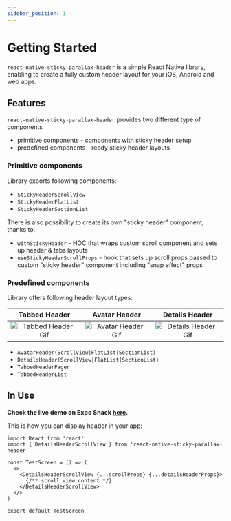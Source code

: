 ```yaml
---
sidebar_position: 1
---
```


# Getting Started

`react-native-sticky-parallax-header` is a simple React Native library, enabling to create a fully custom header layout for your iOS, Android and web apps.

## Features
`react-native-sticky-parallax-header` provides two different type of components

- primitive components - components with sticky header setup
- predefined components - ready sticky header layouts

### Primitive components

Library exports following components:

- `StickyHeaderScrollView`
- `StickyHeaderFlatList`
- `StickyHeaderSectionList`

There is also possibility to create its own "sticky header" component, thanks to:

- `withStickyHeader` - HOC that wraps custom scroll component and sets up header & tabs layouts
- `useStickyHeaderScrollProps` - hook that sets up scroll props passed to custom "sticky header" component including "snap effect" props

### Predefined components

Library offers following header layout types:

| Tabbed Header | Avatar Header | Details Header|
| :------: | :------: | :------: |
| ![Tabbed Header Gif](@site/static/img/assets/readme_TabbedHeader.gif) |![Avatar Header Gif](@site/static/img/assets/readme_AvatarHeader.gif)| ![Details Header Gif](@site/static/img/assets/readme_DetailsHeader.gif)|

- `AvatarHeader(ScrollView|FlatList|SectionList)`
- `DetailsHeader(ScrollView|FlatList|SectionList)`
- `TabbedHeaderPager`
- `TabbedHeaderList`

## In Use

**Check the live demo on Expo Snack [here](https://snack.expo.dev/@netguru_rnd/sticky-parallax-header-example).**

<div data-snack-id="@netguru_rnd/sticky-parallax-header-example" data-snack-platform="web" data-snack-preview="true" data-snack-theme="light" className="expo-snack"></div>

This is how you can display header in your app:

```tsx
import React from 'react'
import { DetailsHeaderScrollView } from 'react-native-sticky-parallax-header'

const TestScreen = () => (
  <>
    <DetailsHeaderScrollView {...scrollProps} {...detailsHeaderProps}>
      {/** scroll view content */}
    </DetailsHeaderScrollView>
  </>
)

export default TestScreen
```
